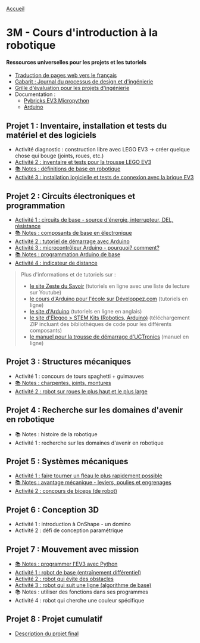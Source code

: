 [Accueil](./index.md)

# 3M - Cours d'introduction à la robotique

#### Ressources universelles pour les projets et les tutoriels

- [Traduction de pages web vers le français](https://docs.google.com/document/d/1y17romWgOPcvhSh9MgJROtPkUOQNkaMrkGqBu2A_q9w/view)
- [Gabarit : Journal du processus de design et d'ingénierie](https://docs.google.com/document/d/10qXbG6t7gSBiXH1rWh8tamR85JPlqGgy0t4OaY0Sv2M/view)
- [Grille d'évaluation pour les projets d'ingénierie](https://docs.google.com/spreadsheets/d/1iY3OSkaLLjLcSvK5xwhQi8q6bvDzHqnTcUQaFn-dW34/view)
- Documentation :
  - [Pybricks EV3 Micropython](https://pybricks.com/ev3-micropython/)
  - [Arduino](https://docs.arduino.cc/built-in-examples/)

## Projet 1 : Inventaire, installation et tests du matériel et des logiciels

- Activité diagnostic : construction libre avec LEGO EV3 -> créer quelque chose qui bouge (joints, roues, etc.)
- [Activité 2 : inventaire et tests pour la trousse LEGO EV3](./p1-3m_act2.md)
- [📚 Notes : définitions de base en robotique](https://docs.google.com/document/d/1kr3UCqRWHvq4YeXPHUDKIzhNah-CdPPylHcNMfpNCUc/view)
- [Activité 3 : installation logicielle et tests de connexion avec la brique EV3](./p1-3m_act3.md)

## Projet 2 : Circuits électroniques et programmation

- [Activité 1 : circuits de base - source d'énergie, interrupteur, DEL, résistance](./p2-3m_act1.md)
- [📚 Notes : composants de base en électronique](p2-3m_notes_composants.md)
- [Activité 2 : tutoriel de démarrage avec Arduino](./p2-3m_act2.md)
- [Activité 3 : microcontrôleur Arduino - pourquoi? comment?](./p2-3m_act3.md)
- [📚 Notes : programmation Arduino de base](./p2-3m_notes_programmes.md)
- [Activité 4 : indicateur de distance](./p2-3m_act4.md)

<blockquote>
Plus d'informations et de tutoriels sur :
<ul>
<li><a href="https://zestedesavoir.com/tutoriels/686/arduino-premiers-pas-en-informatique-embarquee/">le site Zeste du Savoir</a> (tutoriels en ligne avec une liste de lecture sur Youtube)</li>
<li><a href="https://arduino.developpez.com/tutoriels/arduino-a-l-ecole/">le cours d'Arduino pour l'école sur Développez.com</a> (tutoriels en ligne)</li>
<li><a href="https://docs.arduino.cc/built-in-examples/ ">le site d'Arduino</a> (tutoriels en ligne en anglais)</li>
<li><a href="https://www.elegoo.com/pages/download">le site d'Elegoo > STEM Kits (Robotics, Arduino)</a> (téléchargement ZIP incluant des bibliothèques de code pour les différents composants)</li> 
<li><a href="https://www.manualslib.com/manual/1810234/Uctronics-Ultimate-Starter-Kit-For-Arduino.html">le manuel pour la trousse de démarrage d'UCTronics</a> (manuel en ligne)</li>
</ul>
</blockquote>

## Projet 3 : Structures mécaniques

- Activité 1 : concours de tours spaghetti + guimauves
- [📚 Notes : charpentes, joints, montures](./p3-3m_notes.md)
- [Activité 2 : robot sur roues le plus haut et le plus large](./p3-3m_act2.md)

## Projet 4 : Recherche sur les domaines d'avenir en robotique

- 📚 Notes : histoire de la robotique
- Activité 1 : recherche sur les domaines d'avenir en robotique

## Projet 5 : Systèmes mécaniques

- [Activité 1 : faire tourner un fléau le plus rapidement possible](./p5-3m_act1.md)
- [📚 Notes : avantage mécanique - leviers, poulies et engrenages](./p5-3m_notes.md)
- [Activité 2 : concours de biceps (de robot)](./p5-3m_act2.md)

## Projet 6 : Conception 3D

- Activité 1 : introduction à OnShape - un domino
- Activité 2 : défi de conception paramétrique

## Projet 7 : Mouvement avec mission

- [📚 Notes : programmer l'EV3 avec Python](./p7-3m_notes.md)
- [Activité 1 : robot de base (entraînement différentiel)](./p7-3m_act1.md)
- [Activité 2 : robot qui évite des obstacles](./p7-3m_act2.md)
- [Activité 3 : robot qui suit une ligne (algorithme de base)](./p7-3m_act3.md)
- 📚 Notes : utiliser des fonctions dans ses programmes
- Activité 4 : robot qui cherche une couleur spécifique

## Projet 8 : Projet cumulatif

- [Description du projet final](./p8-3m.md)
